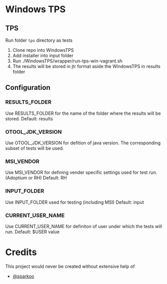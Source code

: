 # Windows TPS

## TPS
Run folder `tps` directory as tests

1. Clone repo into WindowsTPS
2. Add installer into input folder
3. Run ./WindowsTPS/wrapper/run-tps-win-vagrant.sh
4. The results will be stored in jtr format aside the WindowsTPS in results folder

## Configuration 

### RESULTS_FOLDER
Use RESULTS_FOLDER for the name of the folder where the results will be stored.
Default: results

### OTOOL_JDK_VERSION
Use OTOOL_JDK_VERSION for defition of java version. The corresponding subset of tests will be used.

### MSI_VENDOR
Use MSI_VENDOR for defining vender specific settings used for test run. (Adoptium or RH)
Default: RH

### INPUT_FOLDER
Use INPUT_FOLDER used for testing (including MSI)
Default: input

### CURRENT_USER_NAME
Use CURRENT_USER_NAME for definiton of user under which the tests will run.
Default: $USER value

# Credits
This project would never be created without extensive help of
* [@sparkoo](https://github.com/sparkoo)
